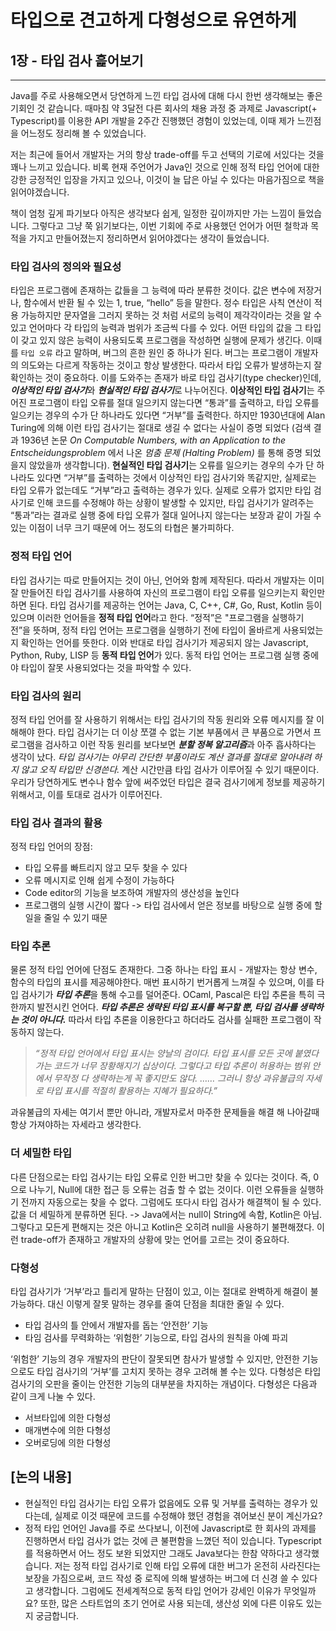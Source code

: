 # 타입으로 견고하게 다형성으로 유연하게
## 1장 - 타입 검사 흝어보기
---
Java를 주로 사용해오면서 당연하게 느낀 타입 검사에 대해 다시 한번 생각해보는 좋은 기회인 것 같습니다.
때마침 약 3달전 다른 회사의 채용 과정 중 과제로 Javascript(+ Typescript)를 이용한 API 개발을 2주간 진행했던 경험이 있었는데, 이때 제가 느낀점을 어느정도 정리해 볼 수 있었습니다.

저는 최근에 들어서 개발자는 거의 항상 trade-off를 두고 선택의 기로에 서있다는 것을 꽤나 느끼고 있습니다.
비록 현재 주언어가 Java인 것으로 인해 정적 타입 언어에 대한 강한 긍정적인 입장을 가지고 있으나, 이것이 늘 답은 아닐 수 있다는 마음가짐으로 책을 읽어야겠습니다.

책이 엄청 깊게 파기보다 아직은 생각보다 쉽게, 일정한 깊이까지만 가는 느낌이 들었습니다.
그렇다고 그냥 쭉 읽기보다는, 이번 기회에 주로 사용했던 언어가 어떤 철학과 목적을 가지고 만들어졌는지 정리하면서 읽어야겠다는 생각이 들었습니다.

### 타입 검사의 정의와 필요성
타입은 프로그램에 존재하는 값들을 그 능력에 따라 분류한 것이다. 
값은 변수에 저장거나, 함수에서 반환 될 수 있는 1, true, “hello” 등을 말한다.
정수 타입은 사칙 연산이 적용 가능하지만 문자열을 그러지 못하는 것 처럼 서로의 능력이 제각각이라는 것을 알 수 있고 언어마다 각 타입의 능력과 범위가 조금씩 다를 수 있다.
어떤 타입의 값을 그 타입이 갖고 있지 않은 능력이 사용되도록 프로그램을 작성하면 실행에 문제가 생긴다.
이때를 `타입 오류` 라고 말하며, 버그의 흔한 원인 중 하나가 된다.
버그는 프로그램이 개발자의 의도와는 다르게 작동하는 것이고 항상 발생한다.
따라서 타입 오류가 발생하는지 잘 확인하는 것이 중요하다.
이를 도와주는 존재가 바로 타입 검사기(type checker)인데, ***이상적인 타입 검사기***와 ***현실적인 타입 검사기***로 나누어진다.
**이상적인 타입 검사기**는 주어진 프로그램이 타입 오류를 절대 일으키지 않는다면 “통과”를 출력하고, 타입 오류를 일으키는 경우의 수가 단 하나라도 있다면 “거부”를 출력한다.
하지만 1930년대에 Alan Turing에 의해 이런 타입 검사기는 절대로 생길 수 없다는 사실이 증명 되었다 (검색 결과 1936년 논문 *On Computable Numbers, with an Application to the Entscheidungsproblem* 에서 나온 *멈춤 문제 (Halting Problem)* 를 통해 증명 되었을지 않았을까 생각합니다). 
**현실적인 타입 검사기**는 오류를 일으키는 경우의 수가 단 하나라도 있다면 “거부”를 출력하는 것에서 이상적인 타입 검사기와 똑같지만, 실제로는 타입 오류가 없는데도 “거부”라고 출력하는 경우가 있다.
실제로 오류가 없지만 타입 검사기로 인해 코드를 수정해야 하는 상황이 발생할 수 있지만, 타입 검사기가 알려주는 “통과”라는 결과로 실행 중에 타입 오류가 절대 일어나지 않는다는 보장과 같이 가질 수 있는 이점이 너무 크기 때문에 어느 정도의 타협은 불가피하다.

### 정적 타입 언어
타입 검사기는 따로 만들어지는 것이 아닌, 언어와 함께 제작된다. 
따라서 개발자는 이미 잘 만들어진 타입 검사기를 사용하여 자신의 프로그램이 타입 오류를 일으키는지 확인만 하면 된다. 
타입 검사기를 제공하는 언어는 Java, C, C++, C#, Go, Rust, Kotlin 등이 있으며 이러한 언어들을 **정적 타입 언어**라고 한다.
“정적”은 "프로그램을 실행하기 전”을 뜻하며, 정적 타입 언어는 프로그램을 실행하기 전에 타입이 올바르게 사용되었는지 확인하는 언어를 뜻한다.
이와 반대로 타입 검사기가 제공되지 않는 Javascript, Python, Ruby, LISP 등 **동적 타입 언어**가 있다.
동적 타입 언어는 프로그램 실행 중에야 타입이 잘못 사용되었다는 것을 파악할 수 있다.

### 타입 검사의 원리
정적 타입 언어를 잘 사용하기 위해서는 타입 검사기의 작동 원리와 오류 메시지를 잘 이해해야 한다.
타입 검사기는 더 이상 쪼갤 수 없는 기본 부품에서 큰 부품으로 가면서 프로그램을 검사하고 이런 작동 원리를 보다보면 ***분할 정복 알고리즘***과 아주 흡사하다는 생각이 났다.
*타입 검사기는 아무리 간단한 부품이라도 계산 결과를 절대로 알아내려 하지 않고 오직 타입만 신경쓴다.* 계산 시간만큼 타입 검사가 이루어질 수 있기 때문이다.
우리가 당연하게도 변수나 함수 앞에 써주었던 타입은 결국 검사기에게 정보를 제공하기 위해서고, 이를 토대로 검사가 이루어진다.

### 타입 검사 결과의 활용
정적 타입 언어의 장점:
* 타입 오류를 빠트리지 않고 모두 찾을 수 있다
* 오류 메시지로 인해 쉽게 수정이 가능하다
* Code editor의 기능을 보조하여 개발자의 생산성을 높인다
* 프로그램의 실행 시간이 짧다 -> 타입 검사에서 얻은 정보를 바탕으로 실행 중에 할 일을 줄일 수 있기 때문

### 타입 추론
물론 정적 타입 언어에 단점도 존재한다.
그중 하나는 타입 표시 - 개발자는 항상 변수, 함수의 타입의 표시를 제공해야한다.
매번 표시하기 번거롭게 느껴질 수 있으며, 이를 타입 검사기가 ***타입 추론***을 통해 수고를 덜어준다.
OCaml, Pascal은 타입 추론을 특히 극한까지 발전시킨 언어다.
***타입 추론은 생략된 타입 표시를 복구할 뿐, 타입 검사를 생략하는 것이 아니다.***
따라서 타입 추론을 이용한다고 하더라도 검사를 실패한 프로그램이 작동하지 않는다.

> *“정적 타입 언어에서 타입 표시는 양날의 검이다. 타입 표시를 모든 곳에 붙였다가는 코드가 너무 장황해지기 십상이다. 그렇다고 타입 추론이 허용하는 범위 안에서 무작정 다 생략하는게 꼭 좋지만도 않다.*
> *……*
> *그러니 항상 과유불급의 자세로 타입 표시를 적절히 활용하는 지혜가 필요하다.”*

과유불급의 자세는 여기서 뿐만 아니라, 개발자로서 마주한 문제들을 해결 해 나아갈때 항상 가져야하는 자세라고 생각한다.

### 더 세밀한 타입
다른 단점으로는 타입 검사기는 타입 오류로 인한 버그만 찾을 수 있다는 것이다.
즉, 0으로 나누기, Null에 대한 접근 등 오류는 검출 할 수 없는 것이다.
이런 오류들을 실행하기 전까지 자동으로는 찾을 수 없다.
그럼에도 또다시 타입 검사가 해결책이 될 수 있다.
값을 더 세밀하게 분류하면 된다. -> Java에서는 null이 String에 속함, Kotlin은 아님.
그렇다고 모든게 편해지는 것은 아니고 Kotlin은 오히려 null을 사용하기 불편해졌다.
이런 trade-off가 존재하고 개발자의 상황에 맞는 언어를 고르는 것이 중요하다.

### 다형성
타입 검사기가 ‘거부’라고 틀리게 말하는 단점이 있고, 이는 절대로 완벽하게 해결이 불가능하다.
대신 이렇게 잘못 말하는 경우를 줄여 단점을 최대한 줄일 수 있다.

* 타입 검사의 틀 안에서 개발자를 돕는 ‘안전한’ 기능
* 타임 검사를 무력화하는 ‘위험한’ 기능으로, 타입 검사의 원칙을 아예 파괴

‘위험한’ 기능의 경우 개발자의 판단이 잘못되면 참사가 발생할 수 있지만, 안전한 기능으로도 타입 검사기의 ‘거부’를 고치지 못하는 경우 고려해 볼 수는 있다.
다형성은 타입 검사기의 오판을 줄이는 안전한 기능의 대부분을 차지하는 개념이다.
다형성은 다음과 같이 크게 나눌 수 있다.

* 서브타입에 의한 다형성
* 매개변수에 의한 다형성
* 오버로딩에 의한 다형성

## [논의 내용]
* 현실적인 타입 검사기는 타입 오류가 없음에도 오류 및 거부를 출력하는 경우가 있다는데, 실제로 이것 때문에 코드를 수정해야 했던 경험을 겪어보신 분이 계신가요?
* 정적 타입 언어인 Java를 주로 쓰다보니, 이전에 Javascript로 한 회사의 과제를 진행하면서 타입 검사가 없는 것에 큰 불편함을 느꼈던 적이 있습니다. Typescript를 적용하면서 어느 정도 보완 되었지만 그래도 Java보다는 한참 약하다고 생각했습니다. 저는 정적 타입 검사기로 인해 타입 오류에 대한 버그가 온전히 사라진다는 보장을 가짐으로써, 코드 작성 중 로직에 의해 발생하는 버그에 더 신경 쓸 수 있다고 생각합니다. 그럼에도 전세계적으로 동적 타입 언어가 강세인 이유가 무엇일까요? 또한, 많은 스타트업의 초기 언어로 사용 되는데, 생산성 외에 다른 이유도 있는지 궁금합니다.